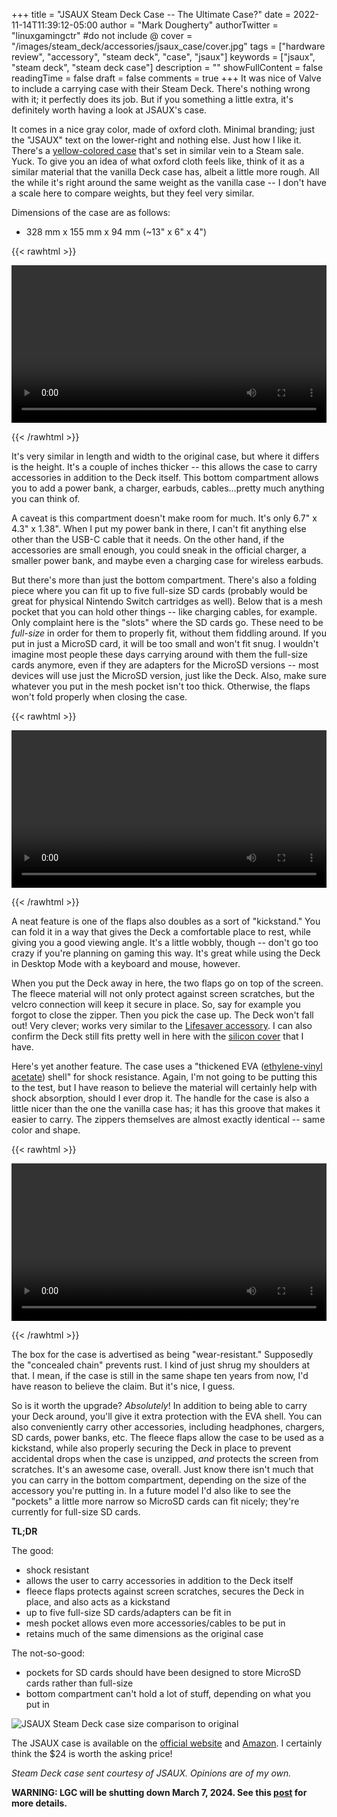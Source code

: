 +++
title = "JSAUX Steam Deck Case -- The Ultimate Case?"
date = 2022-11-14T11:39:12-05:00
author = "Mark Dougherty"
authorTwitter = "linuxgamingctr" #do not include @
cover = "/images/steam_deck/accessories/jsaux_case/cover.jpg"
tags = ["hardware review", "accessory", "steam deck", "case", "jsaux"]
keywords = ["jsaux", "steam deck", "steam deck case"]
description = ""
showFullContent = false
readingTime = false
draft = false
comments = true
+++
It was nice of Valve to include a carrying case with their Steam Deck. There's nothing wrong with it; it perfectly does its job. But if you something a little extra, it's definitely worth having a look at JSAUX's case.

It comes in a nice gray color, made of oxford cloth. Minimal branding; just the "JSAUX" text on the lower-right and nothing else. Just how I like it. There's a [yellow-colored case](https://www.jsaux.com/products/special-carrying-case-for-steam-deck) that's set in similar vein to a Steam sale. Yuck. To give you an idea of what oxford cloth feels like, think of it as a similar material that the vanilla Deck case has, albeit a little more rough. All the while it's right around the same weight as the vanilla case -- I don't have a scale here to compare weights, but they feel very similar.

Dimensions of the case are as follows:
- 328 mm x 155 mm x 94 mm (~13" x 6" x 4")

{{< rawhtml >}} 

<video width=100% controls autoplay loop>
    <source src="/videos/jsaux_case/jsaux_case.mp4" type="video/mp4">
    Your browser does not support the video tag.
</video>

{{< /rawhtml >}}

It's very similar in length and width to the original case, but where it differs is the height. It's a couple of inches thicker -- this allows the case to carry accessories in addition to the Deck itself. This bottom compartment allows you to add a power bank, a charger, earbuds, cables...pretty much anything you can think of. 

A caveat is this compartment doesn't make room for much. It's only 6.7" x 4.3" x 1.38". When I put my power bank in there, I can't fit anything else other than the USB-C cable that it needs. On the other hand, if the accessories are small enough, you could sneak in the official charger, a smaller power bank, and maybe even a charging case for wireless earbuds.

But there's more than just the bottom compartment. There's also a folding piece where you can fit up to five full-size SD cards (probably would be great for physical Nintendo Switch cartridges as well). Below that is a mesh pocket that you can hold other things -- like charging cables, for example. Only complaint here is the "slots" where the SD cards go. These need to be *full-size* in order for them to properly fit, without them fiddling around. If you put in just a MicroSD card, it will be too small and won't fit snug. I wouldn't imagine most people these days carrying around with them the full-size cards anymore, even if they are adapters for the MicroSD versions -- most devices will use just the MicroSD version, just like the Deck. Also, make sure whatever you put in the mesh pocket isn't too thick. Otherwise, the flaps won't fold properly when closing the case.

{{< rawhtml >}} 

<video width=100% controls autoplay loop>
    <source src="/videos/jsaux_case/jsaux_case_kickstand.mp4" type="video/mp4">
    Your browser does not support the video tag.
</video>

{{< /rawhtml >}}

A neat feature is one of the flaps also doubles as a sort of "kickstand." You can fold it in a way that gives the Deck a comfortable place to rest, while giving you a good viewing angle. It's a little wobbly, though -- don't go too crazy if you're planning on gaming this way. It's great while using the Deck in Desktop Mode with a keyboard and mouse, however.

When you put the Deck away in here, the two flaps go on top of the screen. The fleece material will not only protect against screen scratches, but the velcro connection will keep it secure in place. So, say for example you forgot to close the zipper. Then you pick the case up. The Deck won't fall out! Very clever; works very similar to the [Lifesaver accessory](https://linuxgamingcentral.com/posts/lifesaver-for-deck-review/). I can also confirm the Deck still fits pretty well in here with the [silicon cover](https://linuxgamingcentral.com/posts/steam-deck-dock-and-case-by-funalot-review/) that I have.

Here's yet another feature. The case uses a "thickened EVA ([ethylene-vinyl acetate](https://en.wikipedia.org/wiki/Ethylene-vinyl_acetate)) shell" for shock resistance. Again, I'm not going to be putting this to the test, but I have reason to believe the material will certainly help with shock absorption, should I ever drop it. The handle for the case is also a little nicer than the one the vanilla case has; it has this groove that makes it easier to carry. The zippers themselves are almost exactly identical -- same color and shape.

{{< rawhtml >}} 

<video width=100% controls autoplay loop>
    <source src="/videos/jsaux_case/jsaux_case_security.mp4" type="video/mp4">
    Your browser does not support the video tag.
</video>

{{< /rawhtml >}}

The box for the case is advertised as being "wear-resistant." Supposedly the "concealed chain" prevents rust. I kind of just shrug my shoulders at that. I mean, if the case is still in the same shape ten years from now, I'd have reason to believe the claim. But it's nice, I guess.

So is it worth the upgrade? *Absolutely*! In addition to being able to carry your Deck around, you'll give it extra protection with the EVA shell. You can also conveniently carry other accessories, including headphones, chargers, SD cards, power banks, etc. The fleece flaps allow the case to be used as a kickstand, while also properly securing the Deck in place to prevent accidental drops when the case is unzipped, *and* protects the screen from scratches. It's an awesome case, overall. Just know there isn't much that you can carry in the bottom compartment, depending on the size of the accessory you're putting in. In a future model I'd also like to see the "pockets" a little more narrow so MicroSD cards can fit nicely; they're currently for full-size SD cards.

**TL;DR**

The good:
- shock resistant
- allows the user to carry accessories in addition to the Deck itself
- fleece flaps protects against screen scratches, secures the Deck in place, and also acts as a kickstand
- up to five full-size SD cards/adapters can be fit in
- mesh pocket allows even more accessories/cables to be put in
- retains much of the same dimensions as the original case

The not-so-good:
- pockets for SD cards should have been designed to store MicroSD cards rather than full-size
- bottom compartment can't hold a lot of stuff, depending on what you put in

![JSAUX Steam Deck case size comparison to original](/images/steam_deck/accessories/jsaux_case/size_comparison.jpg)

The JSAUX case is available on the [official website](https://www.jsaux.com/products/steam-deck-carrying-case) and [Amazon](https://www.amazon.com/JSAUX-Carrying-Compatible-Protective-Accessories/dp/B09ZB1RZ2G/). I certainly think the $24 is worth the asking price!

*Steam Deck case sent courtesy of JSAUX. Opinions are of my own.*

**WARNING: LGC will be shutting down March 7, 2024. See this [post](https://linuxgamingcentral.com/posts/the-end-of-lgc/) for more details.**
